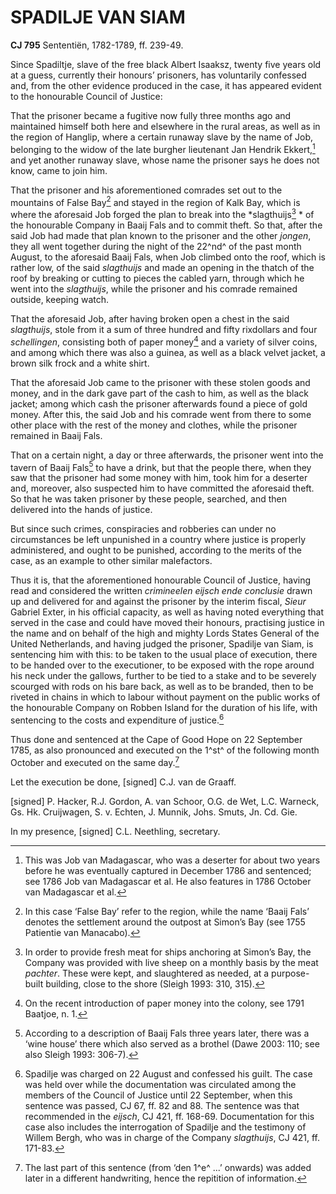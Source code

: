 # SPADILJE VAN SIAM

**CJ 795** Sententiën, 1782-1789, ff. 239-49.

Since Spadiltje, slave of the free black Albert Isaaksz, twenty five years old at a guess, currently their honours’ prisoners, has voluntarily confessed and, from the other evidence produced in the case, it has appeared evident to the honourable Council of Justice:

That the prisoner became a fugitive now fully three months ago and maintained himself both here and elsewhere in the rural areas, as well as in the region of Hanglip, where a certain runaway slave by the name of Job, belonging to the widow of the late burgher lieutenant Jan Hendrik Ekkert,[^1] and yet another runaway slave, whose name the prisoner says he does not know, came to join him.

That the prisoner and his aforementioned comrades set out to the mountains of False Bay[^2] and stayed in the region of Kalk Bay, which is where the aforesaid Job forged the plan to break into the *slagthuijs[^3] * of the honourable Company in Baaij Fals and to commit theft. So that, after the said Job had made that plan known to the prisoner and the other *jongen*, they all went together during the night of the 22^nd^ of the past month August, to the aforesaid Baaij Fals, when Job climbed onto the roof, which is rather low, of the said *slagthuijs* and made an opening in the thatch of the roof by breaking or cutting to pieces the cabled yarn, through which he went into the *slagthuijs*, while the prisoner and his comrade remained outside, keeping watch.

That the aforesaid Job, after having broken open a chest in the said *slagthuijs*, stole from it a sum of three hundred and fifty rixdollars and four *schellingen*, consisting both of paper money[^4] and a variety of silver coins, and among which there was also a guinea, as well as a black velvet jacket, a brown silk frock and a white shirt.

That the aforesaid Job came to the prisoner with these stolen goods and money, and in the dark gave part of the cash to him, as well as the black jacket; among which cash the prisoner afterwards found a piece of gold money. After this, the said Job and his comrade went from there to some other place with the rest of the money and clothes, while the prisoner remained in Baaij Fals.

That on a certain night, a day or three afterwards, the prisoner went into the tavern of Baaij Fals[^5] to have a drink, but that the people there, when they saw that the prisoner had some money with him, took him for a deserter and, moreover, also suspected him to have committed the aforesaid theft. So that he was taken prisoner by these people, searched, and then delivered into the hands of justice.

But since such crimes, conspiracies and robberies can under no circumstances be left unpunished in a country where justice is properly administered, and ought to be punished, according to the merits of the case, as an example to other similar malefactors.

Thus it is, that the aforementioned honourable Council of Justice, having read and considered the written *crimineelen eijsch ende conclusie* drawn up and delivered for and against the prisoner by the interim fiscal, *Sieur* Gabriel Exter, in his official capacity, as well as having noted everything that served in the case and could have moved their honours, practising justice in the name and on behalf of the high and mighty Lords States General of the United Netherlands, and having judged the prisoner, Spadilje van Siam, is sentencing him with this: to be taken to the usual place of execution, there to be handed over to the executioner, to be exposed with the rope around his neck under the gallows, further to be tied to a stake and to be severely scourged with rods on his bare back, as well as to be branded, then to be riveted in chains in which to labour without payment on the public works of the honourable Company on Robben Island for the duration of his life, with sentencing to the costs and expenditure of justice.[^6]

Thus done and sentenced at the Cape of Good Hope on 22 September 1785, as also pronounced and executed on the 1^st^ of the following month October and executed on the same day.[^7]

Let the execution be done, \[signed\] C.J. van de Graaff.

\[signed\] P. Hacker, R.J. Gordon, A. van Schoor, O.G. de Wet, L.C. Warneck, Gs. Hk. Cruijwagen, S. v. Echten, J. Munnik, Johs. Smuts, Jn. Cd. Gie.

In my presence, \[signed\] C.L. Neethling, secretary.

[^1]: This was Job van Madagascar, who was a deserter for about two years before he was eventually captured in December 1786 and sentenced; see 1786 Job van Madagascar et al. He also features in 1786 October van Madagascar et al.

[^2]: In this case ‘False Bay’ refer to the region, while the name ‘Baaij Fals’ denotes the settlement around the outpost at Simon’s Bay (see 1755 Patientie van Manacabo).

[^3]: In order to provide fresh meat for ships anchoring at Simon’s Bay, the Company was provided with live sheep on a monthly basis by the meat *pachter*. These were kept, and slaughtered as needed, at a purpose-built building, close to the shore (Sleigh 1993: 310, 315).

[^4]: On the recent introduction of paper money into the colony, see 1791 Baatjoe, n. 1.

[^5]: According to a description of Baaij Fals three years later, there was a ‘wine house’ there which also served as a brothel (Dawe 2003: 110; see also Sleigh 1993: 306-7).

[^6]: Spadilje was charged on 22 August and confessed his guilt. The case was held over while the documentation was circulated among the members of the Council of Justice until 22 September, when this sentence was passed, CJ 67, ff. 82 and 88. The sentence was that recommended in the *eijsch*, CJ 421, ff. 168-69. Documentation for this case also includes the interrogation of Spadilje and the testimony of Willem Bergh, who was in charge of the Company *slagthuijs*, CJ 421, ff. 171-83.

[^7]: The last part of this sentence (from ‘den 1^e^ ...’ onwards) was added later in a different handwriting, hence the repitition of information.